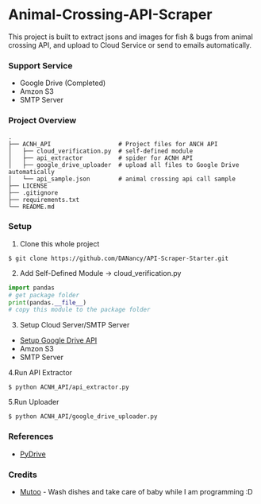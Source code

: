 # Animal-Crossing-API-Scraper
This project is built to extract jsons and images for fish & bugs from animal crossing API, and upload to Cloud Service or send to emails automatically. 


### Support Service
* Google Drive (Completed)
* Amzon S3
* SMTP Server


### Project Overview
```text
.
├── ACNH_API                   # Project files for ANCH API
│   ├── cloud_verification.py  # self-defined module
│   ├── api_extractor          # spider for ACNH API
│   ├── google_drive_uploader  # upload all files to Google Drive automatically
│   └── api_sample.json        # animal crossing api call sample
├── LICENSE
├── .gitignore
├── requirements.txt
└── README.md
```


### Setup
1. Clone this whole project
```shell script
$ git clone https://github.com/DANancy/API-Scraper-Starter.git
```

2. Add Self-Defined Module -> cloud_verification.py
```python
import pandas
# get package folder
print(pandas.__file__)
# copy this module to the package folder
```

3. Setup Cloud Server/SMTP Server
* [Setup Google Drive API](https://medium.com/@annissouames99/how-to-upload-files-automatically-to-drive-with-python-ee19bb13dda)
* Amzon S3
* SMTP Server

4.Run API Extractor
```shell script
$ python ACNH_API/api_extractor.py
```

5.Run Uploader
```shell script
$ python ACNH_API/google_drive_uploader.py
```


### References
* [PyDrive](https://gsuitedevs.github.io/PyDrive/docs/build/html/index.html)


### Credits
* [Mutoo](https://github.com/mutoo) - Wash dishes and take care of baby while I am programming :D
